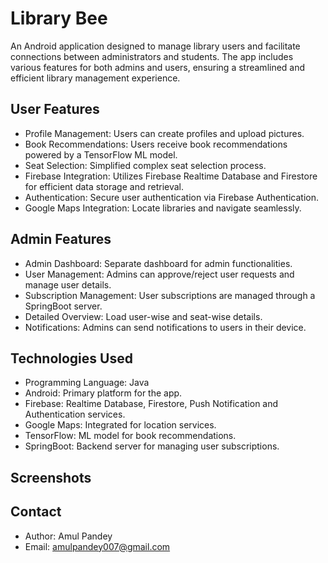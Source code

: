 # **Library Bee**

An Android application designed to manage library users and facilitate connections between administrators and students. The app includes various features for both admins and users, ensuring a streamlined and efficient library management experience.

## **User Features**

* Profile Management: Users can create profiles and upload pictures.
* Book Recommendations: Users receive book recommendations powered by a TensorFlow ML model.
* Seat Selection: Simplified complex seat selection process.
* Firebase Integration: Utilizes Firebase Realtime Database and Firestore for efficient data storage and retrieval.
* Authentication: Secure user authentication via Firebase Authentication.
* Google Maps Integration: Locate libraries and navigate seamlessly.

## **Admin Features**

* Admin Dashboard: Separate dashboard for admin functionalities.
* User Management: Admins can approve/reject user requests and manage user details.
* Subscription Management: User subscriptions are managed through a SpringBoot server.
* Detailed Overview: Load user-wise and seat-wise details.
* Notifications: Admins can send notifications to users in their device.

## **Technologies Used**

* Programming Language: Java
* Android: Primary platform for the app.
* Firebase: Realtime Database, Firestore, Push Notification and Authentication services.
* Google Maps: Integrated for location services.
* TensorFlow: ML model for book recommendations.
* SpringBoot: Backend server for managing user subscriptions.

## **Screenshots**

## Contact

* Author: Amul Pandey
* Email: amulpandey007@gmail.com

